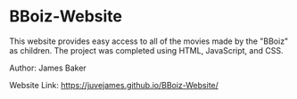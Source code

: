 # BBoiz-Website

This website provides easy access to all of the movies made by the "BBoiz" as children.
The project was completed using HTML, JavaScript, and CSS.

Author:        James Baker

Website Link:  https://juvejames.github.io/BBoiz-Website/
